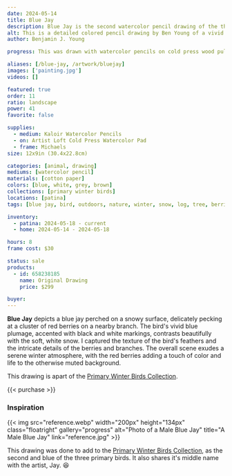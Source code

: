 ```yaml
---
date: 2024-05-14
title: Blue Jay
description: Blue Jay is the second watercolor pencil drawing of the three primary color winter birds.
alt: This is a detailed colored pencil drawing by Ben Young of a vivid blue jay perched on a snowy mound eating berries.
author: Benjamin J. Young

progress: This was drawn with watercolor pencils on cold press wood pulp watercolor paper. Anytime I draw with any colored pencils, it takes many going over in layers to intensify and blend the colors.

aliases: [/blue-jay, /artwork/bluejay]
images: ['painting.jpg']
videos: []

featured: true
order: 11
ratio: landscape
power: 41
favorite: false

supplies:
  - medium: Kaloir Watercolor Pencils
  - on: Artist Loft Cold Press Watercolor Pad
  - frame: Michaels
size: 12x9in (30.4x22.8cm)

categories: [animal, drawing]
mediums: [watercolor pencil]
materials: [cotton paper]
colors: [blue, white, grey, brown]
collections: [primary winter birds]
locations: [patina]
tags: [blue jay, bird, outdoors, nature, winter, snow, log, tree, berries, perched, overcast]

inventory:
  - patina: 2024-05-18 - current
  - home: 2024-05-14 - 2024-05-18

hours: 8
frame cost: $30

status: sale
products:
  - id: 658238185
    name: Original Drawing
    price: $299

buyer: 
---
```


**Blue Jay** depicts a blue jay perched on a snowy surface, delicately pecking at a cluster of red berries on a nearby branch. The bird's vivid blue plumage, accented with black and white markings, contrasts beautifully with the soft, white snow. I captured the texture of the bird's feathers and the intricate details of the berries and branches. The overall scene exudes a serene winter atmosphere, with the red berries adding a touch of color and life to the otherwise muted background.

This drawing is apart of the [Primary Winter Birds Collection](/collections/primary-winter-birds).

{{< purchase >}}

### Inspiration ###

{{< img src="reference.webp" width="200px" height="134px" class="floatright" gallery="progress" alt="Photo of a Male Blue Jay" title="A Male Blue Jay" link="reference.jpg" >}}

This drawing was done to add to the [Primary Winter Birds Collection](/collections/primary-winter-birds), as the second and blue of the three primary birds. It also shares it's middle name with the artist, Jay. 😆
